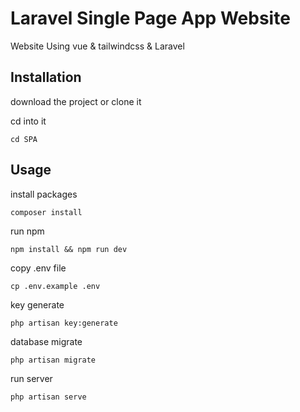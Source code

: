 

# Laravel Single Page App  Website 

<p>Website Using vue  & tailwindcss & Laravel</p>  

## Installation


<p>download the project or  clone it</p>

cd into it
```
cd SPA
```

## Usage
install packages
```run composer
composer install
```
run npm
```install npm
npm install && npm run dev
```
copy .env file
```cp .env
cp .env.example .env
```
key  generate
```key generate
php artisan key:generate 
```
database migrate
```database migrate
php artisan migrate
```

run server
```run server
php artisan serve
```
